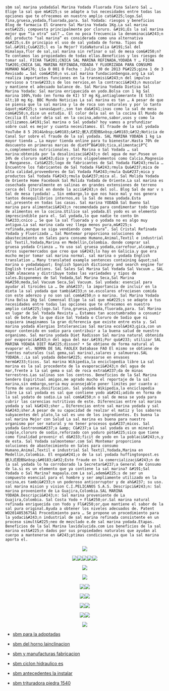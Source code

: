 
```
sbm sal marina yodadaSal Marina Yodada Fluorada Fina Salero Sal … Elige la sal que m&#225;s se adapte a tus necesidades entre todas las opciones que te ofrecemos en nuestro amplio cat&#225;logo.Sal fina,gruesa,yodada,fluorada,para. Sal Yodada: riesgos y beneficios Blog de farmacia El Granero Sal Marina Yodada 1Kg.La sal marina est&#225; compuesta principalmente por cloruro. &#191;Es la sal marina mejor que “la otra” sal? … Con no poca frecuencia la denominaci&#243;n del producto “sal marina” es considerada como una alternativa m&#225;s.En principio el uso de sal yodada de forma. Tipos de Sal.&#191;Cu&#225;l es la Mejor? VidaNaturalia &#191;Sal del Himalaya,flor de sal,sal marina sin refinar o sal de mesa com&#250;n? Te contamos las propiedades de todas ellas.Beneficios y los riesgos de tomar sal. FICHA T&#201;CNICA SAL MARINA REFINADA,YODADA Y … FICHA T&#201;CNICA SAL MARINA REFINADA,YODADA Y FLUORIZADA PARA CONSUMO HUMANO N&#176; LSa 0 001 0 Fecha : Julio 30 de 2013 P&#225;gina 1 de 3 Revisado … Sal com&#250;n vs.sal marina fundacionbengoa.org La sal realiza importantes funciones en la transmisi&#243;n del impulso nervioso a trav&#233;s de los nervios,en la contracci&#243;n muscular y mantiene el adecuado balance de. Sal Marina Yodada Dietisa Sal Marina Yodada: Sal marina enriquecida en yodo.Bolsa con 1 kg Sal marina 100%,Yodo (en forma de KI) 57 mg Kg,antiaglomerante (E 535) &lt;10 mg Kg. BBC Mundo Noticias La sal marina es tan … A pesar de que se piensa que la sal marina y la de roca son naturales y por lo tanto &quot;m&#225;s sanas&quot;,son tan da&#241;inas como la sal de mesa com&#250;n,dice un estudio. El color dela sal en la cocina El Mundo de Cecilia El color dela sal en la cocina,adorno,sabor,usos y como la utilizamos.&#191;Sal marina o Sal yodada? hoy vamos a profundizar sobre cual es mejor y cuanta necesitamos. El fraude de la sal yodada YouTube 8 5 2014&nbsp;&#0183;&#32;嵌入式视频&nbsp;&#0183;&#32;Noticia de Canal Sur sobre el fraude de la sal yodada. SAL MARINA YODADA 1 kg La mayor tienda … La mayor tienda online para tu bienestar.Hasta 70% de descuento en primeras marcas de dietР“В&#169;tica,alimentaciР“С n,complementos nutricionales. Sal Marina o Sal Yodada … sal marina:obtenida por la desalinizaci&#243;n del agua de mar.Posee un 34% de cloruro s&#243;dico y otros oligoelementos como Calcio,Magnesio y Manganeso. Cat&#225;logo de fabricantes de Sal Yodada F&#243;rmula … Encuentre los fabricantes de Sal Yodada F&#243;rmula Qu&#237;mica de alta calidad,proveedores de Sal Yodada F&#243;rmula Qu&#237;mica y productos Sal Yodada F&#243;rmula Qu&#237;mica al. Sal Molida Yodada de Oriente Home Facebook Sal Molida Yodada de Oriente.La sal marina es cosechada generalmente en salinas en grandes extensiones de terreno cerca del litoral en donde la acci&#243;n del sol. Blog Sal de mar v s Sal de mesa (yodada) … Sin embargo,lo que nos hace mal y nos genera tantos desequilibrios internos,es la Sal de mesa yodada.Esta sal,presente en todas las casas. Sal marina YODADA Sal Bueno Sal marina para alimentaci&#243;n recomendada para condimentar todo tipo de alimentos en la cocina.Utilice sal yodada.El yodo es un elemento imprescindible para el. Sal yodada,lo que nadie te conto Un T&#233;cnico … Se que la sal fluorada y o yodada no es algo muy antiguo.La sal marina cada vez llega menos pura,m&#225;s refinada,aunque se siga vendiendo como “pura”. Sal Cristal Refinada Yodada y Fluorizada … Sal Montemar proporciona soluciones de abastecimiento en Sales para consumo Humano,Animal,Textil e industrial Sal Textil,Yodada,Marina en Medellin,Colombia. donde comprar sal gruesa yodada Crianza … Yo uso sal gruesa yodada,carrefour,alcampo,y otros supermercados que creo que s&#243;lo hay en Galicia.y que era mucho mejor tomar sal marina normal. sal marina o yodada English translation … Many translated example sentences containing &quot;sal marina o yodada&quot; English Spanish dictionary and search engine for English translations. Sal Sales Sal Marina Sal Yodada Sal Vacuum … SAL IZAR almacena y distribuye todas las variedades y tipos de sales.Disponemos de Sal Yodada,Sal Marina Seca,Sal Marina H&#250;meda,Sal Vacuum Seca,Sal Vacuum. Sal yodada: esencial para ayudar al tiroides La … De ah&#237; la importancia de incluir en la dieta la sal yodada que tambi&#233;n se.escolares ofreciesen comida con este aderezo y no son sal com&#250;n o marina. Sal Marina Yodada Fina Bolsa 1Kg Sal Comensal Elige la sal que m&#225;s se adapte a tus necesidades entre todas las opciones que te ofrecemos en nuestro amplio cat&#225;logo.Sal fina,gruesa,yodada,fluorada,para. Sal Marina en lugar de Sal Yodada Revista … Estamos tan acostumbrados a consumir sal de bote,de la que dice Sal Yodada o Cloruro de Sodio que ni siquiera imaginamos la gran diferencia que existe entre esta y. Sal marina yodada Alergias Intolerancias Sal marina ecol&#243;gica,con un mayor contenido en sodio para contribuir a la buena salud de nuestro organismo. Sal marina yodada Diet Radisson Sal marina natural obtenida por evaporaci&#243;n del agua del mar.&#191;Por qu&#233; utilizar SAL MARINA YODADA DIET R&#225;disson? • Se obtiene de forma natural al evaporar el. NORMA DE SAL FAOLEX Database FAO El mismo se obtiene de fuentes naturales (sal gema,sal marina),salares y salmueras.SAL YODADA.:.La sal yodada deber&#225; envasarse en envases herm&#233;ticos. Sal marina Wikipedia,la enciclopedia libre La sal marina es la sal procedente de la evaporaci&#243;n del agua de mar,frente a la sal gema o sal de roca extra&#237;da de minas terrestres.Las salinas son los centros. Beneficios de la Sal Marina Sendero Espiritual amigos,me agrado mucho el reportaje de la sal marina,sin embargo,seria muy aconsejable poner limites por cuanto a: forma de usarse,dosificacion. Sal yodada Wikipedia,la enciclopedia libre La sal yodada es sal que contiene yodo a&#241;adido en forma de la sal yodato de sodio.La sal com&#250;n o sal de mesa se yoda para cubrir las carencias nutritivas de este. Diferencias entre sal marina yodada y sal k&#243;sher … Diferencias entre sal marina yodada y sal k&#243;sher.A pesar de su capacidad de realzar el matiz y los sabores subyacentes del plato,la sal es uno de los ingredientes. Es buena la sal marina Mejor con Salud La sal marina es buena para nuestro organismo por ser natural y no tener procesos qu&#237;micos. Sal yodada Gastronom&#237;a &amp; C&#237;a La sal yodada es un mineral simple,cloruro de sodio,reforzado con yoduro pot&#225;sico que tiene como finalidad prevenir el d&#233;ficit de yodo en la poblaci&#243;n,y de esta. Sal Yodada salmontemar.com Sal Montemar proporciona soluciones de abastecimiento en Sales para consumo Humano,Animal,Textil e industrial Sal Textil,Yodada,Marina en Medellin,Colombia. El enga&#241;o de la sal yodada huffingtonpost.es 嵌入式视频&nbsp;&#0183;&#32;Este fraude en la comercializaci&#243;n de la sal yodada lo ha corroborado la Secretar&#237;a General de Consumo de la.si es un elemento que ya contiene la sal marina? &#191;Sal Yodada o Sal Marina? mapaula.com La sal,adem&#225;s de ser un compuesto esencial para el hombre y ser ampliamente utilizado en la cocina,es tambi&#233;n un poderoso anticorruptor y de ah&#237; su uso. sal marina mision y vision C.I.PELICANOS S.A.S. Descripci&#243;n: Sal marina proveniente de La Guajira,Colombia.SAL MARINA YODADA.Descripci&#243;n: Sal marina proveniente de La Guajira,Colombia. Sal Costa Yodo + Fl&#250;or.Sal marina natural refinada enriquecida con Yodo y Fl&#250;or,que mantiene el sabor de la sal pura original.Ayuda a obtener los niveles adecuados de. Patent WO2014053675A1 Procedimiento para … Se propone un procedimiento para la yodaci&#243;n industrial de sal marina refinada consistente en un proceso simult&#225;neo de mezclado e.de sal marina yodada.Etapas. Beneficios de la Sal Marina lavidalucida.com Los beneficios de la sal marina est&#225;n dados por sus propiedades naturales que ayudan al cuerpo a mantenerse en &#243;ptimas condiciones,ya que la sal marina aporta el. 
```

<div align="center">

<a href="https://es-crusher.shibang-china.com/github&k=sbm+sal+marina+yodada"><img src="https://static.shibang-china.com/es/crusher/logo.jpg"></a>

<a href="https://es-crusher.shibang-china.com/github&k=sbm+sal+marina+yodada"><img src="https://static.shibang-china.com/es/crusher/index.jpg"></a><a href="https://es-crusher.shibang-china.com/material.htmlgithub&k=sbm+sal+marina+yodada"><img src="https://static.shibang-china.com/es/crusher/material.jpg"></a><a href="https://es-crusher.shibang-china.com/application.htmlgithub&k=sbm+sal+marina+yodada"><img src="https://static.shibang-china.com/es/crusher/application.jpg"></a><a href="https://es-crusher.shibang-china.com/aboutus.htmlgithub&k=sbm+sal+marina+yodada"><img src="https://static.shibang-china.com/es/crusher/aboutus.jpg"></a><a href="https://es-crusher.shibang-china.com/contact.htmlgithub&k=sbm+sal+marina+yodada"><img src="https://static.shibang-china.com/es/crusher/contact.jpg"></a>

<a href="https://es-crusher.shibang-china.com/github&k=sbm+sal+marina+yodada"><img src="https://static.shibang-china.com/es/crusher/banner.jpg"></a>

<a href="https://swt.shibang-china.com/github&k=sbm+sal+marina+yodada"><img src="https://static.shibang-china.com/es/crusher/text.jpg"></a>

<a href="https://swt.shibang-china.com/github&k=sbm+sal+marina+yodada"><img src="https://static.shibang-china.com/es/crusher/chat.jpg"></a><a href="https://es-crusher.shibang-china.com/contact.htmlgithub&k=sbm+sal+marina+yodada"><img src="https://static.shibang-china.com/es/crusher/message.jpg"></a>

<a href="https://es-crusher.shibang-china.com/products/pe.htmlgithub&k=sbm+sal+marina+yodada"><img src="https://static.shibang-china.com/es/crusher/pe.jpg"></a><a href="https://es-crusher.shibang-china.com/products/pf.htmlgithub&k=sbm+sal+marina+yodada"><img src="https://static.shibang-china.com/es/crusher/pf.jpg"></a>

<a href="https://es-crusher.shibang-china.com/products/hpt.htmlgithub&k=sbm+sal+marina+yodada"><img src="https://static.shibang-china.com/es/crusher/hpt.jpg"></a><a href="https://es-crusher.shibang-china.com/products/vsi.htmlgithub&k=sbm+sal+marina+yodada"><img src="https://static.shibang-china.com/es/crusher/vsi.jpg"></a>

<a href="https://es-crusher.shibang-china.com/products/klv.htmlgithub&k=sbm+sal+marina+yodada"><img src="https://static.shibang-china.com/es/crusher/klv.jpg"></a><a href="https://es-crusher.shibang-china.com/products/portable.htmlgithub&k=sbm+sal+marina+yodada"><img src="https://static.shibang-china.com/es/crusher/portable.jpg"></a>

<a href="https://swt.shibang-china.com/github&k=sbm+sal+marina+yodada"><img src="https://static.shibang-china.com/es/crusher/case.jpg"></a>

</div>


* [sbm para la adoptadas](sbm%20para%20la%20adoptadas.md)

* [sbm del horno lainclinacion](sbm%20del%20horno%20lainclinacion.md)

* [sbm y manufacturas fabricacion](sbm%20y%20manufacturas%20fabricacion.md)

* [sbm ciclon hidraulico es](sbm%20ciclon%20hidraulico%20es.md)

* [sbm antecedentes la instalar](sbm%20antecedentes%20la%20instalar.md)

* [sbm trituradora piedra 1540](sbm%20trituradora%20piedra%201540.md)